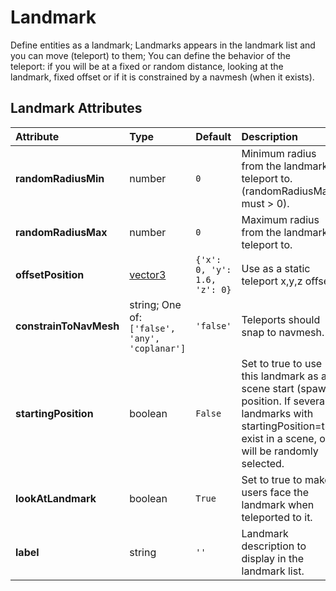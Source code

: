 
Landmark
========


Define entities as a landmark; Landmarks appears in the landmark list and you can move (teleport) to them; You can define the behavior of the teleport: if you will be at a fixed or random distance, looking at the landmark, fixed offset or if it is constrained by a navmesh (when it exists).

Landmark Attributes
--------------------

|Attribute|Type|Default|Description|Required|
| :--- | :--- | :--- | :--- | :--- |
|**randomRadiusMin**|number|```0```|Minimum radius from the landmark to teleport to. (randomRadiusMax must > 0).|Yes|
|**randomRadiusMax**|number|```0```|Maximum radius from the landmark to teleport to.|Yes|
|**offsetPosition**|[vector3](vector3)|```{'x': 0, 'y': 1.6, 'z': 0}```|Use as a static teleport x,y,z offset.|No|
|**constrainToNavMesh**|string; One of: ```['false', 'any', 'coplanar']```|```'false'```|Teleports should snap to navmesh.|No|
|**startingPosition**|boolean|```False```|Set to true to use this landmark as a scene start (spawn) position. If several landmarks with startingPosition=true exist in a scene, one will be randomly selected.|No|
|**lookAtLandmark**|boolean|```True```|Set to true to make users face the landmark when teleported to it.|Yes|
|**label**|string|```''```|Landmark description to display in the landmark list.|Yes|
